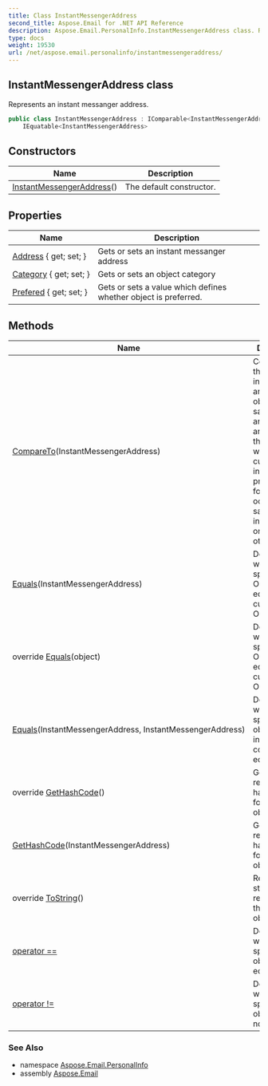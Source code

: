 ```yaml
---
title: Class InstantMessengerAddress
second_title: Aspose.Email for .NET API Reference
description: Aspose.Email.PersonalInfo.InstantMessengerAddress class. Represents an instant messanger address
type: docs
weight: 19530
url: /net/aspose.email.personalinfo/instantmessengeraddress/
---
```

## InstantMessengerAddress class

Represents an instant messanger address.

```csharp
public class InstantMessengerAddress : IComparable<InstantMessengerAddress>, 
    IEquatable<InstantMessengerAddress>
```

## Constructors

| Name | Description |
| --- | --- |
| [InstantMessengerAddress](instantmessengeraddress/)() | The default constructor. |

## Properties

| Name | Description |
| --- | --- |
| [Address](../../aspose.email.personalinfo/instantmessengeraddress/address/) { get; set; } | Gets or sets an instant messanger address |
| [Category](../../aspose.email.personalinfo/instantmessengeraddress/category/) { get; set; } | Gets or sets an object category |
| [Prefered](../../aspose.email.personalinfo/instantmessengeraddress/prefered/) { get; set; } | Gets or sets a value which defines whether object is preferred. |

## Methods

| Name | Description |
| --- | --- |
| [CompareTo](../../aspose.email.personalinfo/instantmessengeraddress/compareto/)(InstantMessengerAddress) | Compares the current instance with another object of the same type and returns an integer that indicates whether the current instance precedes, follows, or occurs in the same position in the sort order as the other object. |
| [Equals](../../aspose.email.personalinfo/instantmessengeraddress/equals/#equals)(InstantMessengerAddress) | Determines whether the specified Object is equal to the current Object. |
| override [Equals](../../aspose.email.personalinfo/instantmessengeraddress/equals/#equals_2)(object) | Determines whether the specified Object is equal to the current Object. |
| [Equals](../../aspose.email.personalinfo/instantmessengeraddress/equals/#equals_1)(InstantMessengerAddress, InstantMessengerAddress) | Determines whether the specified object instances are considered equal. |
| override [GetHashCode](../../aspose.email.personalinfo/instantmessengeraddress/gethashcode/#gethashcode)() | GetHashCode returns a hash function for this object. |
| [GetHashCode](../../aspose.email.personalinfo/instantmessengeraddress/gethashcode/#gethashcode_1)(InstantMessengerAddress) | GetHashCode returns a hash function for specified object. |
| override [ToString](../../aspose.email.personalinfo/instantmessengeraddress/tostring/)() | Returns a string that represents the current object. |
| [operator ==](../../aspose.email.personalinfo/instantmessengeraddress/op_equality/) | Determines whether the specified objects are equal. |
| [operator !=](../../aspose.email.personalinfo/instantmessengeraddress/op_inequality/) | Determines whether the specified objects are not equal. |

### See Also

* namespace [Aspose.Email.PersonalInfo](../../aspose.email.personalinfo/)
* assembly [Aspose.Email](../../)


